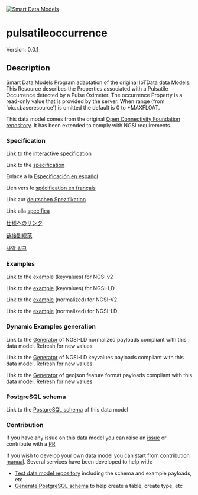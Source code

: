 [![Smart Data Models](https://smartdatamodels.org/wp-content/uploads/2022/01/SmartDataModels_logo.png "Logo")](https://smartdatamodels.org)
# pulsatileoccurrence
Version: 0.0.1

## Description 

Smart Data Models Program adaptation of the original IoTData data Models. This Resource describes the Properties associated with a Pulsatile Occurrence detected by a Pulse Oximeter.  The occurrence Property is a read-only value that is provided by the server.  When range (from 'oic.r.baseresource') is omitted the default is 0 to +MAXFLOAT.

This data model comes from the original [Open Connectivity Foundation repository](https://github.com/openconnectivityfoundation/IoTDataModels). It has been extended to comply with NGSI requirements.
### Specification

Link to the [interactive specification](https://swagger.lab.fiware.org/?url=https://smart-data-models.github.io/dataModel.OCF/pulsatileoccurrence/swagger.yaml)

Link to the [specification](https://github.com/smart-data-models/dataModel.OCF/blob/master/pulsatileoccurrence/doc/spec.md)

Enlace a la [Especificación en español](https://github.com/smart-data-models/dataModel.OCF/blob/master/pulsatileoccurrence/doc/spec_ES.md)

Lien vers le [spécification en français](https://github.com/smart-data-models/dataModel.OCF/blob/master/pulsatileoccurrence/doc/spec_FR.md)

Link zur [deutschen Spezifikation](https://github.com/smart-data-models/dataModel.OCF/blob/master/pulsatileoccurrence/doc/spec_DE.md)

Link alla [specifica](https://github.com/smart-data-models/dataModel.OCF/blob/master/pulsatileoccurrence/doc/spec_IT.md)

[仕様へのリンク](https://github.com/smart-data-models/dataModel.OCF/blob/master/pulsatileoccurrence/doc/spec_JA.md)

[链接到规范](https://github.com/smart-data-models/dataModel.OCF/blob/master/pulsatileoccurrence/doc/spec_ZH.md)

[사양 링크](https://github.com/smart-data-models/dataModel.OCF/blob/master/pulsatileoccurrence/doc/spec_KO.md)
### Examples

Link to the [example](https://smart-data-models.github.io/dataModel.OCF/pulsatileoccurrence/examples/example.json) (keyvalues) for NGSI v2

Link to the [example](https://smart-data-models.github.io/dataModel.OCF/pulsatileoccurrence/examples/example.jsonld) (keyvalues) for NGSI-LD

Link to the [example](https://smart-data-models.github.io/dataModel.OCF/pulsatileoccurrence/examples/example-normalized.json) (normalized) for NGSI-V2

Link to the [example](https://smart-data-models.github.io/dataModel.OCF/pulsatileoccurrence/examples/example-normalized.jsonld) (normalized) for NGSI-LD
### Dynamic Examples generation

Link to the [Generator](https://smartdatamodels.org/extra/ngsi-ld_generator.php?schemaUrl=https://raw.githubusercontent.com/smart-data-models/dataModel.OCF/master/pulsatileoccurrence/schema.json&email=info@smartdatamodels.org) of NGSI-LD normalized payloads compliant with this data model. Refresh for new values

Link to the [Generator](https://smartdatamodels.org/extra/ngsi-ld_generator_keyvalues.php?schemaUrl=https://raw.githubusercontent.com/smart-data-models/dataModel.OCF/master/pulsatileoccurrence/schema.json&email=info@smartdatamodels.org) of NGSI-LD keyvalues payloads compliant with this data model. Refresh for new values

Link to the [Generator](https://smartdatamodels.org/extra/geojson_features_generator.php?schemaUrl=https://raw.githubusercontent.com/smart-data-models/dataModel.OCF/master/pulsatileoccurrence/schema.json&email=info@smartdatamodels.org) of geojson feature format payloads compliant with this data model. Refresh for new values
### PostgreSQL schema

Link to the [PostgreSQL schema](https://github.com/smart-data-models/dataModel.OCF/blob/master/pulsatileoccurrence/schema.sql) of this data model
### Contribution

 If you have any issue on this data model you can raise an [issue](https://github.com/smart-data-models/dataModel.OCF/issues)  or contribute with a [PR](https://github.com/smart-data-models/dataModel.OCF/pulls)

 If you wish to develop your own data model you can start from [contribution manual](https://bit.ly/contribution_manual). Several services have been developed to help with: 
 - [Test data model repository](https://smartdatamodels.org/index.php/data-models-contribution-api/) including the schema and example payloads, etc
 - [Generate PostgreSQL schema](https://smartdatamodels.org/index.php/sql-service/) to help create a table, create type, etc